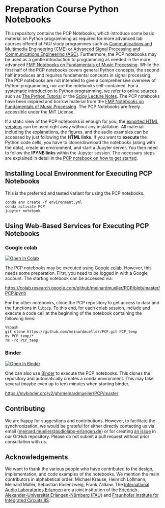 # Preparation Course Python Notebooks

This repository contains the PCP Notebooks, which introduce some basic material on Python programming as required for more advanced lab courses offered at FAU study programmes such as <a href="https://www.cme.studium.fau.de/">Communications and Multimedia Engineering (CME)</a> or <a href="https://www.asc.studium.fau.de/">Advanced Signal Processing and Communications Engineering (ASC)</a>. Furthermore, the PCP notebooks may be used as a gentle introduction to programming as needed in the more advanced <a href="https://www.audiolabs-erlangen.de/FMP">FMP Notebooks on Fundamentals of Music Processing</a>. While the first half of the PCP notebooks covers general Python concepts, the second half introduces and requires fundamental concepts in signal processing. The PCP notebooks are not intended to give a comprehensive overview of Python programming, nor are the notebooks self-contained. For a systematic introduction to Python programming, we refer to online sources such as  <a href="https://docs.python.org/3/tutorial/index.html">The Python Tutorial</a> or the <a href="https://scipy-lectures.org/">Scipy Lecture Notes</a>. The PCP notebooks have been inspired and borrow material from the <a href="https://www.audiolabs-erlangen.de/FMP">FMP Notebooks on Fundamentals of Music Processing</a>. The PCP Notebooks are freely accessible under the MIT License.

If a static view of the PCP notebooks is enough for you, the [exported HTML versions](https://www.audiolabs-erlangen.de/PCP) can be used right away without any installation. All material including the explanations, the figures, and the audio examples can be accessed by just following the **HTML links**. If you want to **execute** the Python code cells, you have to clone/download the notebooks (along with the data), create an environment, and start a Jupyter server. You then need to follow the **IPYNB links** within the Jupyter session. The necessary steps are explained in detail in the [PCP notebook on how to get started](https://www.audiolabs-erlangen.de/resources/MIR/PCP/PCP_getstarted.html).

## Installing Local Environment for Executing PCP Notebooks
This is the preferred and tested variant for using the PCP notebooks.

```
conda env create -f environment.yml
conda activate PCP
jupyter notebook
```

## Using Web-Based Services for Executing PCP Notebooks

### Google colab
[![Open In Colab](https://colab.research.google.com/assets/colab-badge.svg)](https://colab.research.google.com/github/meinardmueller/PCP/blob/master/PCP.ipynb)

The PCP notebooks may be executed using [Google colab](https://colab.research.google.com/). However, this needs some preparation. First, you need to be logged in with a Google account. The starting notebook can be accessed via:

https://colab.research.google.com/github/meinardmueller/PCP/blob/master/PCP.ipynb

For the other notebooks, clone the PCP repository to get access to data and the functions in `libpcp`. To this end, for each colab session, include and execute a code cell at the beginning of the notebook containing the following lines:

```
%%bash
git clone https://github.com/meinardmueller/PCP.git PCP_temp
mv PCP_temp/* .
rm -rd PCP_temp
```

### Binder
[![Open In Binder](https://mybinder.org/badge_logo.svg)](https://mybinder.org/v2/gh/meinardmueller/PCP/master)

One can also use [Binder](https://mybinder.org/) to execute the PCP notebooks. This clones the repository and automatically creates a conda environment. This may take several (maybe even up to ten) minutes when starting binder.

https://mybinder.org/v2/gh/meinardmueller/PCP/master

## Contributing
We are happy for suggestions and contributions. However, to facilitate the synchronization, we would be grateful for either directly contacting us via email (meinard.mueller@audiolabs-erlangen.de) or for creating [an issue](https://github.com/meinardmueller/PCP/issues) in our GitHub repository. Please do not submit a pull request without prior consultation with us.

## Acknowledgements

We want to thank the various people who have contributed to the design, implementation, and code examples of the notebooks. We mention the main contributors in alphabetical order: Michael Krause, Heinrich Löllmann, Meinard Müller, Sebastian Rosenzweig, Frank Zalkow. The [International Audio Laboratories Erlangen](https://www.audiolabs-erlangen.de/) are a joint institution of the [Friedrich-Alexander-Universität Erlangen-Nürnberg (FAU)](https://www.fau.eu/) and [Fraunhofer Institute for Integrated Circuits IIS](https://www.iis.fraunhofer.de/en.html).
